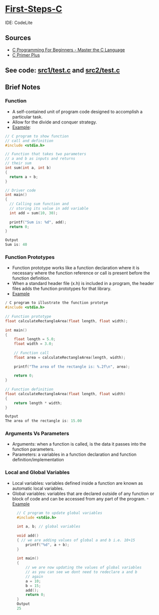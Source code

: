 # [First-Steps-C](https://github.com/asofcs/First-Steps-C/tree/main)

IDE: CodeLite

## Sources
- [C Programming For Beginners - Master the C Language](https://www.udemy.com/course/c-programming-for-beginners-/)
- [C Primer Plus](https://www.oreilly.com/library/view/c-primer-plus/9780133432398/)
## See code: [src1/test.c](https://github.com/asofcs/First-Steps-C/blob/b6-functions/src1/test.c) and [src2/test.c](https://github.com/asofcs/First-Steps-C/blob/b6-functions/src2/test.c)
## Brief Notes
### Function
- A self-contained unit of program code designed to accomplish a particular task.
- Allow for the divide and conquer strategy.
- [Example](https://www.geeksforgeeks.org/c-functions/):
```c
// C program to show function
// call and definition
#include <stdio.h>

// Function that takes two parameters 
// a and b as inputs and returns 
// their sum
int sum(int a, int b) 
{ 
  return a + b; 
}

// Driver code
int main()
{
  // Calling sum function and 
  // storing its value in add variable
  int add = sum(10, 30);
  
  printf("Sum is: %d", add);
  return 0;
}

Output
Sum is: 40
```

### Function Prototypes
- Function prototype works like a function declaration where it is necessary where the function reference or call is present before the function definition.
- When a standard header file (x.h) is included in a program, the header files adds the function prototypes for that library.
- [Example](https://www.geeksforgeeks.org/function-prototype-in-c/)
```c
/ C program to illustrate the function prototye
#include <stdio.h>
 
// Function prototype
float calculateRectangleArea(float length, float width);
 
int main()
{
    float length = 5.0;
    float width = 3.0;
 
    // Function call
    float area = calculateRectangleArea(length, width);
 
    printf("The area of the rectangle is: %.2f\n", area);
 
    return 0;
}
 
// Function definition
float calculateRectangleArea(float length, float width)
{
    return length * width;
}

Output
The area of the rectangle is: 15.00


```
### Arguments Vs Parameters
- Arguments: when a function is called, is the data it passes into the function parameters.
- Parameters: a variables in a function declaration and function definition/implementation

### Local and Global Variables
- Local variables: variables defined inside a function are known as automatic local variables.
- Global variables: variables that are declared outside of any function or block of code and can be accessed from any part of the program.
  -[Example](https://www.geeksforgeeks.org/global-variables-in-c/)
  ```c
    // C program to update global variables
    #include <stdio.h>
     
    int a, b; // global variables
     
    void add()
    { // we are adding values of global a and b i.e. 10+15
        printf("%d", a + b);
    }
     
    int main()
    {
        // we are now updating the values of global variables
        // as you can see we dont need to redeclare a and b
        // again
        a = 10;
        b = 15;
        add();
        return 0;
    }
    Output
    25
  ```   


